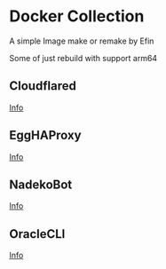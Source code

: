 # Docker Collection

A simple Image make or remake by Efin

Some of just rebuild with support arm64

## Cloudflared

[Info](./Cloudflared/README.md)

## EggHAProxy

[Info](./EggHAProxy/README.md)

## NadekoBot

[Info](./NadekoBot/README.md)

## OracleCLI

[Info](./OracleCLI/README.md)
